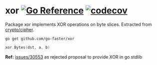 # xor [![Go Reference](https://img.shields.io/badge/go-pkg-00ADD8)](https://pkg.go.dev/github.com/go-faster/xor#section-documentation) [![codecov](https://img.shields.io/codecov/c/github/go-faster/xor?label=cover)](https://codecov.io/gh/go-faster/xor)


Package xor implements XOR operations on byte slices.
Extracted from [crypto/cipher](https://golang.org/src/crypto/cipher/xor_generic.go).
```console
go get github.com/go-faster/xor
```
```go
xor.Bytes(dst, a, b)
```
**Ref:** [issues/30553](https://github.com/golang/go/issues/30553) as rejected proposal to provide XOR in go stdlib
